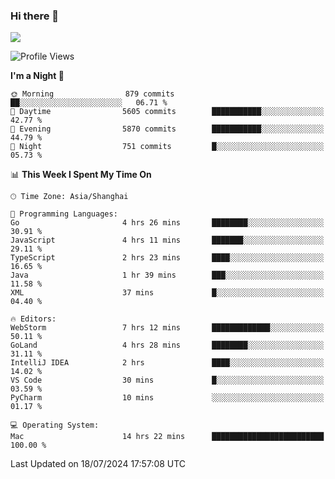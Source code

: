 ### Hi there 👋

<!--
**JJAYCHEN1e/jjaychen1e** is a ✨ _special_ ✨ repository because its `README.md` (this file) appears on your GitHub profile.

Here are some ideas to get you started:

- 🔭 I’m currently working on ...
- 🌱 I’m currently learning ...
- 👯 I’m looking to collaborate on ...
- 🤔 I’m looking for help with ...
- 💬 Ask me about ...
- 📫 How to reach me: ...
- 😄 Pronouns: ...
- ⚡ Fun fact: ...
-->

[![](https://github-readme-stats.vercel.app/api?username=jjaychen1e&show_icons=true)](https://github.com/jjaychen1e/github-readme-stats?count_private=true)

<!--START_SECTION:waka-->
![Profile Views](http://img.shields.io/badge/Profile%20Views-3-blue)

**I'm a Night 🦉** 

```text
🌞 Morning                879 commits         ██░░░░░░░░░░░░░░░░░░░░░░░   06.71 % 
🌆 Daytime                5605 commits        ███████████░░░░░░░░░░░░░░   42.77 % 
🌃 Evening                5870 commits        ███████████░░░░░░░░░░░░░░   44.79 % 
🌙 Night                  751 commits         █░░░░░░░░░░░░░░░░░░░░░░░░   05.73 % 
```


📊 **This Week I Spent My Time On** 

```text
🕑︎ Time Zone: Asia/Shanghai

💬 Programming Languages: 
Go                       4 hrs 26 mins       ████████░░░░░░░░░░░░░░░░░   30.91 % 
JavaScript               4 hrs 11 mins       ███████░░░░░░░░░░░░░░░░░░   29.11 % 
TypeScript               2 hrs 23 mins       ████░░░░░░░░░░░░░░░░░░░░░   16.65 % 
Java                     1 hr 39 mins        ███░░░░░░░░░░░░░░░░░░░░░░   11.58 % 
XML                      37 mins             █░░░░░░░░░░░░░░░░░░░░░░░░   04.40 % 

🔥 Editors: 
WebStorm                 7 hrs 12 mins       █████████████░░░░░░░░░░░░   50.11 % 
GoLand                   4 hrs 28 mins       ████████░░░░░░░░░░░░░░░░░   31.11 % 
IntelliJ IDEA            2 hrs               ████░░░░░░░░░░░░░░░░░░░░░   14.02 % 
VS Code                  30 mins             █░░░░░░░░░░░░░░░░░░░░░░░░   03.59 % 
PyCharm                  10 mins             ░░░░░░░░░░░░░░░░░░░░░░░░░   01.17 % 

💻 Operating System: 
Mac                      14 hrs 22 mins      █████████████████████████   100.00 % 
```


 Last Updated on 18/07/2024 17:57:08 UTC
<!--END_SECTION:waka-->
